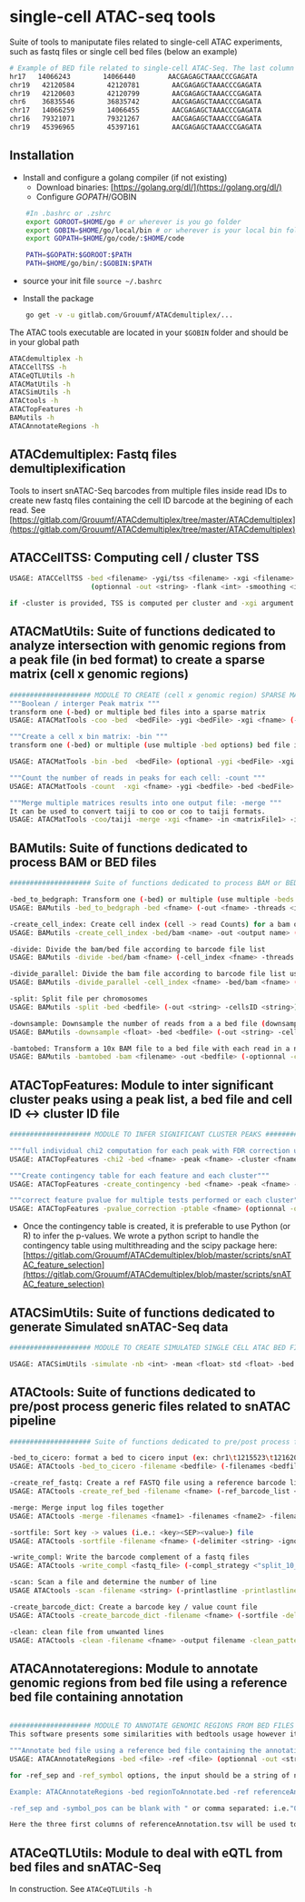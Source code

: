 # single-cell ATAC-seq tools

Suite of tools to maniputate files related to single-cell ATAC experiments, such as fastq files or single cell bed files (below an example)

```bash
# Example of BED file related to single-cell ATAC-Seq. The last column designates the cell barcode
hr17   14066243        14066440        AACGAGAGCTAAACCCGAGATA
chr19   42120584        42120781        AACGAGAGCTAAACCCGAGATA
chr19   42120603        42120799        AACGAGAGCTAAACCCGAGATA
chr6    36835546        36835742        AACGAGAGCTAAACCCGAGATA
chr17   14066259        14066455        AACGAGAGCTAAACCCGAGATA
chr16   79321071        79321267        AACGAGAGCTAAACCCGAGATA
chr19   45396965        45397161        AACGAGAGCTAAACCCGAGATA
```

## Installation

* Install and configure a golang compiler (if not existing)
  * Download binaries: [https://golang.org/dl/](https://golang.org/dl/)
  * Configure $GOPATH/$GOBIN

```bash
	#In .bashrc or .zshrc
	export GOROOT=$HOME/go # or wherever is you go folder
	export GOBIN=$HOME/go/local/bin # or wherever is your local bin folder for go exectuable
	export GOPATH=$HOME/go/code/:$HOME/code

	PATH=$GOPATH:$GOROOT:$PATH
	PATH=$HOME/go/bin/:$GOBIN:$PATH

```
  * source your init file `source ~/.bashrc`

* Install the package

```bash
	go get -v -u gitlab.com/Grouumf/ATACdemultiplex/...
```

The ATAC tools executable are located in your `$GOBIN` folder and should be in your global path

```bash
ATACdemultiplex -h
ATACCellTSS -h
ATACeQTLUtils -h
ATACMatUtils -h
ATACSimUtils -h
ATACtools -h
ATACTopFeatures -h
BAMutils -h
ATACAnnotateRegions -h
```

## ATACdemultiplex: Fastq files demultiplexification
Tools to insert snATAC-Seq barcodes from multiple files inside read IDs to create new fastq files containing the cell ID barcode at the begining of each read. See [https://gitlab.com/Grouumf/ATACdemultiplex/tree/master/ATACdemultiplex](https://gitlab.com/Grouumf/ATACdemultiplex/tree/master/ATACdemultiplex)

## ATACCellTSS: Computing cell / cluster TSS

```bash
USAGE: ATACCellTSS -bed <filename> -ygi/tss <filename> -xgi <filename>
                    (optionnal -out <string> -flank <int> -smoothing <int> -boundary <int> -cluster <filename> -flank_size).

if -cluster is provided, TSS is computed per cluster and -xgi argument is ignored. THe cluster file should contain cluster and cell ID with the following structure for each line: clusterID<TAB>cellID
```

## ATACMatUtils: Suite of functions dedicated to analyze intersection with genomic regions from a peak file (in bed format) to create a sparse matrix (cell x genomic regions)

```bash
#################### MODULE TO CREATE (cell x genomic region) SPARSE MATRIX ########################
"""Boolean / interger Peak matrix """
transform one (-bed) or multiple bed files into a sparse matrix
USAGE: ATACMatTools -coo -bed  <bedFile> -ygi <bedFile> -xgi <fname> (-threads <int> -out <fname> -use_count -taiji -bed <fileName2>)

"""Create a cell x bin matrix: -bin """
transform one (-bed) or multiple (use multiple -bed options) bed file into a bin (using float) sparse matrix. If ygi provided, reads intersecting these bin are ignored

USAGE: ATACMatTools -bin -bed  <bedFile> (optional -ygi <bedFile> -xgi <fname> -bin_size <int> -ygi_out <string> -norm -taiji -coo)

"""Count the number of reads in peaks for each cell: -count """
USAGE: ATACMatTools -count  -xgi <fname> -ygi <bedfile> -bed <bedFile> (optionnal: -out <fname> -norm)

"""Merge multiple matrices results into one output file: -merge """
It can be used to convert taiji to coo or coo to taiji formats.
USAGE: ATACMatTools -coo/taiji -merge -xgi <fname> -in <matrixFile1> -in <matrixFile2> ... (optional -bin -use_count -out <fname>)
```

## BAMutils: Suite of functions dedicated to process BAM or BED files

```bash
#################### Suite of functions dedicated to process BAM or BED files ########################

-bed_to_bedgraph: Transform one (-bed) or multiple (use multiple -beds option) into bedgraph
USAGE: BAMutils -bed_to_bedgraph -bed <fname> (-out <fname> -threads <int> -cellsID <fname> -split -binsize <int> -refchr <filename>)

-create_cell_index: Create cell index (cell -> read Counts) for a bam or bed file
USAGE: BAMutils -create_cell_index -bed/bam <name> -out <output name> (-sort)

-divide: Divide the bam/bed file according to barcode file list
USAGE: BAMutils -divide -bed/bam <fname> (-cell_index <fname> -threads <int> -cellsID <fname> -out <fname>)

-divide_parallel: Divide the bam file according to barcode file list using a parallel version
USAGE: BAMutils -divide_parallel -cell_index <fname> -bed/bam <fname> (-threads <int>)

-split: Split file per chromosomes
USAGE: BAMutils -split -bed <bedfile> (-out <string> -cellsID <string>)

-downsample: Downsample the number of reads from a a bed file (downsample = 1.0 is 100 perc. and downsample = 0.0 is 0 perc. of the reads)
USAGE: BAMutils -downsample <float> -bed <bedfile> (-out <string> -cellsID <string>)

-bamtobed: Transform a 10x BAM file to a bed file with each read in a new line and using the "CB:Z" field as barcode
USAGE: BAMutils -bamtobed -bam <filename> -out <bedfile> (-optionnal -cellsID <filename> -threads <int> -tag <string>)
```

## ATACTopFeatures: Module to inter significant cluster peaks using a peak list, a bed file and cell ID <-> cluster ID file


```bash
#################### MODULE TO INFER SIGNIFICANT CLUSTER PEAKS ########################

"""full individual chi2 computation for each peak with FDR correction using Benjamini-Hochberg correction. Not recommended because using golang suboptimal chi2 implementation"""
USAGE: ATACTopFeatures -chi2 -bed <fname> -peak <fname> -cluster <fname> (optionnal -out <string> -threads <int> -alpha <float> -write_all -split <int>)

"""Create contingency table for each feature and each cluster"""
USAGE: ATACTopFeatures -create_contingency -bed <fname> -peak <fname> -cluster <fname> (optionnal -out <string> -threads <int>)

"""correct feature pvalue for multiple tests performed or each cluster"""
USAGE: ATACTopFeatures -pvalue_correction -ptable <fname> (optionnal -out <string> -threads <int> -alpha <float> -write_all)
```

* Once the contingency table is created, it is preferable to use Python (or R) to infer the p-values. We wrote a python script to handle the contingency table using multithreading and the scipy package here: [https://gitlab.com/Grouumf/ATACdemultiplex/blob/master/scripts/snATAC_feature_selection](https://gitlab.com/Grouumf/ATACdemultiplex/blob/master/scripts/snATAC_feature_selection)


## ATACSimUtils: Suite of functions dedicated to generate Simulated snATAC-Seq data

```bash
#################### MODULE TO CREATE SIMULATED SINGLE CELL ATAC BED FILE ########################

USAGE: ATACSimUtils -simulate -nb <int> -mean <float> std <float> -bed <bedfile> (-threads <int> -out <string> -tag <string>)
```

## ATACtools: Suite of functions dedicated to pre/post process generic files related to snATAC pipeline

```bash
#################### Suite of functions dedicated to pre/post process files related to snATAC pipeline ########################

-bed_to_cicero: format a bed to cicero input (ex: chr1\t1215523\t1216200\tcellID -> chr1_1215523_121620,tcellID,1)
USAGE: ATACtools -bed_to_cicero -filename <bedfile> (-filenames <bedfile2> -filenames <bedfile3> ...  -ignoreerror)

-create_ref_fastq: Create a ref FASTQ file using a reference barcode list
USAGE: ATACtools -create_ref_bed -filename <fname> (-ref_barcode_list <fname> -tag <string> -output <string>)

-merge: Merge input log files together
USAGE: ATACtools -merge -filenames <fname1> -filenames <fname2> -filenames <fname3> ...  (-sortfile -delimiter "<string>" -ignoreerror -ignore_sorting_category)

-sortfile: Sort key -> values (i.e.: <key><SEP><value>) file
USAGE: ATACtools -sortfile -filename <fname> (-delimiter <string> -ignoreerror -ignore_sorting_category)

-write_compl: Write the barcode complement of a fastq files
USAGE: ATACtools -write_compl <fastq_file> (-compl_strategy <"split_10_compl_second"/"split_10_compl_first"> -tag <string>)

-scan: Scan a file and determine the number of line
USAGE ATACtools -scan -filename <string> (-printlastline -printlastlines <int> -search_in_line <string> -gotoline <int>)

-create_barcode_dict: Create a barcode key / value count file
USAGE: ATACtools -create_barcode_dict -filename <fname> (-sortfile -delimiter <string>)

-clean: clean file from unwanted lines
USAGE: ATACtools -clean -filename <fname> -output filename -clean_pattern "\n"
```


## ATACAnnotateregions: Module to annotate genomic regions from bed file using a reference bed file containing annotation

```bash

#################### MODULE TO ANNOTATE GENOMIC REGIONS FROM BED FILES ########################
This software presents some similarities with bedtools usage however it provides better customisations for bed file annotation when comparing two bed files with interesecting regions

"""Annotate bed file using a reference bed file containing the annotations"""
USAGE: ATACAnnotateRegions -bed <file> -ref <file> (optionnal -out <string> -unique -unique_ref -intersect -write_ref -edit -ref_sep "[3]int" -ref_symbol "[]int|str" -diff -stdout -annotate_line)

for -ref_sep and -ref_symbol options, the input should be a string of numbers separated by whitespace and delimited with ". -ref_sep needs exactly three positions: 1) for the chromosomes column, 2) for the begining and 3) for the end of the region

Example: ATACAnnotateRegions -bed regionToAnnotate.bed -ref referenceAnnotation.tsv -ref_sep "0 1 2" -ref_symbol "4 5"

-ref_sep and -symbol_pos can be blank with " or comma separated: i.e."0 1 2" or 0,1,2. Also symbol_pos an be a generic string to annotate all ref regions

Here the three first columns of referenceAnnotation.tsv will be used to identify chromosome (column 0), start (column 1), and end (column 2) of each region, and regionToAnnotate.bed will be annotatd using columns 4 and 5 from referenceAnnotation.tsv

```

## ATACeQTLUtils: Module to deal with eQTL from bed files and snATAC-Seq

In construction. See `ATACeQTLUtils -h`
